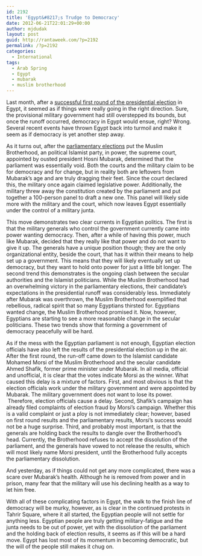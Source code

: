 ```yaml
---
id: 2192
title: 'Egypt&#8217;s Trudge to Democracy'
date: 2012-06-21T22:01:29+00:00
author: mjdudak
layout: post
guid: http://rantaweek.com/?p=2192
permalink: /?p=2192
categories:
  - International
tags:
  - Arab Spring
  - Egypt
  - mubarak
  - muslim brotherhood
---
```

Last month, after a [successful first round of the presidential election](http://rantaweek.com/egypts-political-divide-may-28-2012/ "Egypt’s Political Divide – May 28, 2012") in Egypt, it seemed as if things were really going in the right direction. Sure, the provisional military government had still overstepped its bounds, but once the runoff occurred, democracy in Egypt would ensue, right? Wrong. Several recent events have thrown Egypt back into turmoil and make it seem as if democracy is yet another step away.

As it turns out, after the [parliamentary elections](http://rantaweek.com/egyptian-elections-may-2012/ "Egyptian Elections – May 9, 2012") put the Muslim Brotherhood, an political Islamist party, in power, the supreme court, appointed by ousted president Hosni Mubarak, determined that the parliament was essentially void. Both the courts and the military claim to be for democracy and for change, but in reality both are leftovers from Mubarak&#8217;s age and are truly dragging their feet. Since the court declared this, the military once again claimed legislative power. Additionally, the military threw away the constitution created by the parliament and put together a 100-person panel to draft a new one. This panel will likely side more with the military and the court, which now leaves Egypt essentially under the control of a military junta.

This move demonstrates two clear currents in Egyptian politics. The first is that the military generals who control the government currently came into power wanting democracy. Then, after a while of having this power, much like Mubarak, decided that they really like that power and do not want to give it up. The generals have a unique position though; they are the only organizational entity, beside the court, that has it within their means to help set up a government. This means that they will likely eventually set up democracy, but they want to hold onto power for just a little bit longer. The second trend this demonstrates is the ongoing clash between the secular authorities and the Islamist politicians. While the Muslim Brotherhood had an overwhelming victory in the parliamentary elections, their candidate&#8217;s expectations in the presidential runoff was considerably less. Immediately after Mubarak was overthrown, the Muslim Brotherhood exemplified that rebellious, radical spirit that so many Egyptians thirsted for. Egyptians wanted change, the Muslim Brotherhood promised it. Now, however, Egyptians are starting to see a more reasonable change in the secular politicians. These two trends show that forming a government of democracy peacefully will be hard.

As if the mess with the Egyptian parliament is not enough, Egyptian election officials have also left the results of the presidential election up in the air. After the first round, the run-off came down to the Islamist candidate Mohamed Morsi of the Muslim Brotherhood and the secular candidate Ahmed Shafik, former prime minister under Mubarak. In all media, official and unofficial, it is clear that the votes indicate Morsi as the winner. What caused this delay is a mixture of factors. First, and most obvious is that the election officials work under the military government and were appointed by Mubarak. The military government does not want to lose its power.  Therefore, election officials cause a delay. Second, Shafik&#8217;s campaign has already filed complaints of election fraud by Morsi&#8217;s campaign. Whether this is a valid complaint or just a ploy is not immediately clear; however, based on first round results and the parliamentary results, Morsi&#8217;s success would not be a huge surprise. Third, and probably most important, is that the generals are holding back the results to dangle over the Brotherhood&#8217;s head. Currently, the Brotherhood refuses to accept the dissolution of the parliament, and the generals have vowed to not release the results, which will most likely name Morsi president, until the Brotherhood fully accepts the parliamentary dissolution.

And yesterday, as if things could not get any more complicated, there was a scare over Mubarak&#8217;s health. Although he is removed from power and in prison, many fear that the military will use his declining health as a way to let him free.

With all of these complicating factors in Egypt, the walk to the finish line of democracy will be murky, however, as is clear in the continued protests in Tahrir Square, where it all started, the Egyptian people will not settle for anything less. Egyptian people are truly getting military-fatigue and the junta needs to be out of power, yet with the dissolution of the parliament and the holding back of election results, it seems as if this will be a hard move. Egypt has lost most of its momentum in becoming democratic, but the will of the people still makes it chug on.